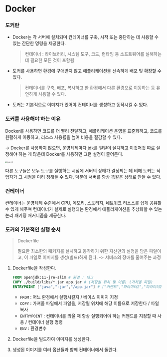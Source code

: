 # Docker

### 도커란

+ Docker는 각 서버에 설치되며 컨테이너를 구축, 시작 또는 중단하는 데 사용할 수 있는 간단한 명령을 제공한다.

  > 컨테이너 : 라이브러리, 시스템 도구, 코드, 런타임 등 소프트웨어를 실해하는 데 필요한 모든 것이 포함됨

+ 도커를 사용하면 환경에 구애받지 않고 애플리케이션을 신속하게 배포 및 확장할 수 있다.

  > 컨테이너를 구축, 배포, 복사하고 한 환경에서 다른 환경으로 이동하는 등 유연하게 사용할 수 있다.

+  도커는 기본적으로 이미지가 있어야 컨테이너를 생성하고 동작시킬 수 있다.



### 도커를 사용해야 하는 이유

Docker를 사용하면 코드를 더 빨리 전달하고, 애플리케이션 운영을 표준화하고, 코드를 원활하게 이동하고, 리소스 사용률을 높여 비용을 절감할 수 있다.

-> Docker를 사용하지 않으면, 운영체제마다 jdk를 일일이 설치하고 이것저것 따로 설정해야 하는 게 많은데 Docker를 사용하면 그런 설정이 줄어든다.



<img src="https://d2uleea4buiacg.cloudfront.net/files/fda/fda75bc98a7a5f0dcd4a546e5454f15a7ef42972be5220b58045509b428a39d0.m.png" alt="image info" style="zoom:30%;" />

다른 도구들은 모두 도구를 실행하는 시점에 서버의 상태가 결정되는 데 비해 도커는 작업자가 그 시점을 미리 정해둘 수 있다. 덕분에 서버를 항상 똑같은 상태로 만들 수 있다.



### 컨테이너

컨테이너는 운영체제 수준에서 CPU, 메모리, 스토리지, 네트워크 리소스를 쉽게 공유할 수 있게 해주며 컨테이너가 실제로 실행되는 환경에서 애플리케이션을 추상화할 수 있는 논리 패키징 매커니즘을 제공한다.



### 도커의 기본적인 실행 순서

> Dockerfile 
>
> 필요한 최소한의 패키지를 설치하고 동작하기 위한 자신만의 설정을 담은 파일이고, 이 파일로 이미지를 생성(빌드)하게 된다. -> 서비스의 장애를 줄여주는 과정

1. Dockerfile을 작성한다.

   ```dockerfile
   FROM openjdk:11-jre-slim # 환경 : 태그
   COPY ./build/libs/*.jar app.jar # (저장될 위치 및 이름) (가져올 파일)
   ENTRYPOINT ["java","-jar","/app.jar"] # ["커맨드","파라미터1","파라미터2"...]
   ```

   + `FROM` : 어느 환경에서 실행시킬지 / 베이스 이미지 지정
   + `COPY` : 가져올 파일에서 파일을, 저장될 위치에 해당 이름으로 저장한다 / 파일 복사
   + `ENTRYPOINT` : 컨테이너를 띄울 때 항상 실행되어야 하는 커맨드를 지정할 때 사용 / 컨테이너 실행 명령
   + `ENV` : 환경변수

2. Dockerfile을 빌드하여 이미지를 생성한다.

3. 생성된 이미지를 여러 옵션들과 함께 컨테이너에서 돌린다.

